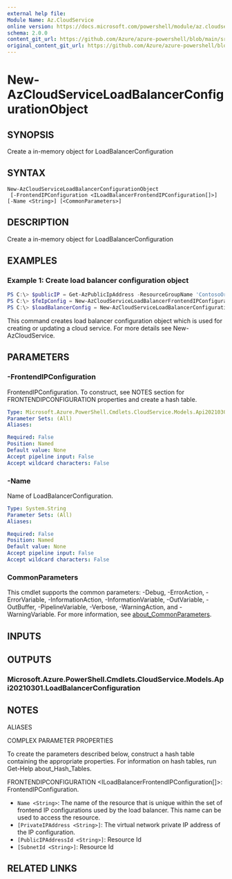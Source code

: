 ```yaml
---
external help file: 
Module Name: Az.CloudService
online version: https://docs.microsoft.com/powershell/module/az.cloudservice/new-azcloudserviceloadbalancerconfigurationobject
schema: 2.0.0
content_git_url: https://github.com/Azure/azure-powershell/blob/main/src/CloudService/help/New-AzCloudServiceLoadBalancerConfigurationObject.md
original_content_git_url: https://github.com/Azure/azure-powershell/blob/main/src/CloudService/help/New-AzCloudServiceLoadBalancerConfigurationObject.md
---
```


# New-AzCloudServiceLoadBalancerConfigurationObject

## SYNOPSIS
Create a in-memory object for LoadBalancerConfiguration

## SYNTAX

```
New-AzCloudServiceLoadBalancerConfigurationObject
 [-FrontendIPConfiguration <ILoadBalancerFrontendIPConfiguration[]>] [-Name <String>] [<CommonParameters>]
```

## DESCRIPTION
Create a in-memory object for LoadBalancerConfiguration

## EXAMPLES

### Example 1: Create load balancer configuration object
```powershell
PS C:\> $publicIP = Get-AzPublicIpAddress -ResourceGroupName 'ContosoOrg' -Name 'ContosoPublicIP'
PS C:\> $feIpConfig = New-AzCloudServiceLoadBalancerFrontendIPConfigurationObject -Name 'ContosoFe' -PublicIPAddressId $publicIP.Id
PS C:\> $loadBalancerConfig = New-AzCloudServiceLoadBalancerConfigurationObject -Name 'ContosoLB' -FrontendIPConfiguration $feIpConfig
```

This command creates load balancer configuration object which is used for creating or updating a cloud service.
For more details see New-AzCloudService.

## PARAMETERS

### -FrontendIPConfiguration
FrontendIPConfiguration.
To construct, see NOTES section for FRONTENDIPCONFIGURATION properties and create a hash table.

```yaml
Type: Microsoft.Azure.PowerShell.Cmdlets.CloudService.Models.Api20210301.ILoadBalancerFrontendIPConfiguration[]
Parameter Sets: (All)
Aliases:

Required: False
Position: Named
Default value: None
Accept pipeline input: False
Accept wildcard characters: False
```

### -Name
Name of LoadBalancerConfiguration.

```yaml
Type: System.String
Parameter Sets: (All)
Aliases:

Required: False
Position: Named
Default value: None
Accept pipeline input: False
Accept wildcard characters: False
```

### CommonParameters
This cmdlet supports the common parameters: -Debug, -ErrorAction, -ErrorVariable, -InformationAction, -InformationVariable, -OutVariable, -OutBuffer, -PipelineVariable, -Verbose, -WarningAction, and -WarningVariable. For more information, see [about_CommonParameters](http://go.microsoft.com/fwlink/?LinkID=113216).

## INPUTS

## OUTPUTS

### Microsoft.Azure.PowerShell.Cmdlets.CloudService.Models.Api20210301.LoadBalancerConfiguration

## NOTES

ALIASES

COMPLEX PARAMETER PROPERTIES

To create the parameters described below, construct a hash table containing the appropriate properties. For information on hash tables, run Get-Help about_Hash_Tables.


FRONTENDIPCONFIGURATION <ILoadBalancerFrontendIPConfiguration[]>: FrontendIPConfiguration.
  - `Name <String>`: The name of the resource that is unique within the set of frontend IP configurations used by the load balancer. This name can be used to access the resource.
  - `[PrivateIPAddress <String>]`: The virtual network private IP address of the IP configuration.
  - `[PublicIPAddressId <String>]`: Resource Id
  - `[SubnetId <String>]`: Resource Id

## RELATED LINKS

